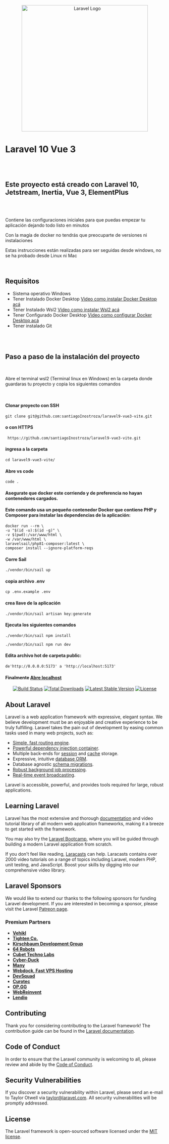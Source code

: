 <p align="center"><a href="https://laravel.com" target="_blank"><img src="https://raw.githubusercontent.com/laravel/art/master/logo-lockup/5%20SVG/2%20CMYK/1%20Full%20Color/laravel-logolockup-cmyk-red.svg" width="400" alt="Laravel Logo"></a></p>


<h1>Laravel 10 Vue 3 </h1>
<br><br>
<h2>Este proyecto está creado con Laravel 10, Jetstream, Inertia, Vue 3, ElementPlus</h2>
<br><br>
<p>Contiene las configuraciones iniciales para que puedas empezar tu aplicación dejando todo listo en minutos</p>
<p>Con la magía de docker no tendrás que preocuparte de versiones ni instalaciones</p>
<p>Estas instrucciones están realizadas para ser seguidas desde windows, no se ha probado desde Linux ni Mac</p>

<br>

<h2>Requisitos</h2>

<ul> 
    <li>
        Sistema operativo Windows
    </li>
    <li>
        Tener Instalado Docker Desktop
         <a href="https://youtu.be/9AZAVlknsVI">Video como instalar Docker Desktop acá</a>
    </li>
    <li>
         Tener Instalado Wsl2 
        <a href="https://youtu.be/9AZAVlknsVI">Video como instalar Wsl2 acá</a>
    </li>
    <li>
         Tener Configurado Docker Desktop 
        <a href="https://youtu.be/9AZAVlknsVI">Video como configurar Docker Desktop acá</a>
    </li>
    <li>Tener instalado Git</li>
</ul>
<br>


<br>
<h2>Paso a paso de la instalación del proyecto</h2>
<br>

<p>Abre el terminal wsl2 (Terminal linux en Windows) en la carpeta donde guardaras tu proyecto y copia los siguientes comandos</p>

<br>
<h4>Clonar proyecto con SSH</h4>


    git clone git@github.com:santiagoInostroza/laravel9-vue3-vite.git
    
    
<h4>o con HTTPS</h4>


     https://github.com/santiagoInostroza/laravel9-vue3-vite.git


<h4>ingresa a la carpeta</h4>


    cd laravel9-vue3-vite/ 
    
    
<h4>Abre vs code</h4>

    code .
    
<h4>Asegurate que docker este corriendo y de preferencia no hayan contenedores cargados.</h4>
<h4>Este comando usa un pequeño contenedor Docker que contiene PHP y Composer para instalar las dependencias de la aplicación:</h4>

    docker run --rm \
    -u "$(id -u):$(id -g)" \
    -v $(pwd):/var/www/html \
    -w /var/www/html \
    laravelsail/php81-composer:latest \
    composer install --ignore-platform-reqs
    
    

<h4>Corre Sail</h4>

    ./vendor/bin/sail up


<h4>copia archivo .env</h4>


    cp .env.example .env
    
    
<h4>crea llave de la aplicación</h4>

    ./vendor/bin/sail artisan key:generate
   
    
    
<h4>Ejecuta los siguientes comandos</h4>


    ./vendor/bin/sail npm install
   
    ./vendor/bin/sail npm run dev
    

<h4>Edita archivo hot de carpeta public:</h4>

    
    de'http://0.0.0.0:5173' a 'http://localhost:5173'


<h4>Finalmente <a href="http://localhost" >Abre localhost</a></h4>



<p align="center">
<a href="https://github.com/laravel/framework/actions"><img src="https://github.com/laravel/framework/workflows/tests/badge.svg" alt="Build Status"></a>
<a href="https://packagist.org/packages/laravel/framework"><img src="https://img.shields.io/packagist/dt/laravel/framework" alt="Total Downloads"></a>
<a href="https://packagist.org/packages/laravel/framework"><img src="https://img.shields.io/packagist/v/laravel/framework" alt="Latest Stable Version"></a>
<a href="https://packagist.org/packages/laravel/framework"><img src="https://img.shields.io/packagist/l/laravel/framework" alt="License"></a>
</p>

## About Laravel

Laravel is a web application framework with expressive, elegant syntax. We believe development must be an enjoyable and creative experience to be truly fulfilling. Laravel takes the pain out of development by easing common tasks used in many web projects, such as:

- [Simple, fast routing engine](https://laravel.com/docs/routing).
- [Powerful dependency injection container](https://laravel.com/docs/container).
- Multiple back-ends for [session](https://laravel.com/docs/session) and [cache](https://laravel.com/docs/cache) storage.
- Expressive, intuitive [database ORM](https://laravel.com/docs/eloquent).
- Database agnostic [schema migrations](https://laravel.com/docs/migrations).
- [Robust background job processing](https://laravel.com/docs/queues).
- [Real-time event broadcasting](https://laravel.com/docs/broadcasting).

Laravel is accessible, powerful, and provides tools required for large, robust applications.

## Learning Laravel

Laravel has the most extensive and thorough [documentation](https://laravel.com/docs) and video tutorial library of all modern web application frameworks, making it a breeze to get started with the framework.

You may also try the [Laravel Bootcamp](https://bootcamp.laravel.com), where you will be guided through building a modern Laravel application from scratch.

If you don't feel like reading, [Laracasts](https://laracasts.com) can help. Laracasts contains over 2000 video tutorials on a range of topics including Laravel, modern PHP, unit testing, and JavaScript. Boost your skills by digging into our comprehensive video library.

## Laravel Sponsors

We would like to extend our thanks to the following sponsors for funding Laravel development. If you are interested in becoming a sponsor, please visit the Laravel [Patreon page](https://patreon.com/taylorotwell).

### Premium Partners

- **[Vehikl](https://vehikl.com/)**
- **[Tighten Co.](https://tighten.co)**
- **[Kirschbaum Development Group](https://kirschbaumdevelopment.com)**
- **[64 Robots](https://64robots.com)**
- **[Cubet Techno Labs](https://cubettech.com)**
- **[Cyber-Duck](https://cyber-duck.co.uk)**
- **[Many](https://www.many.co.uk)**
- **[Webdock, Fast VPS Hosting](https://www.webdock.io/en)**
- **[DevSquad](https://devsquad.com)**
- **[Curotec](https://www.curotec.com/services/technologies/laravel/)**
- **[OP.GG](https://op.gg)**
- **[WebReinvent](https://webreinvent.com/?utm_source=laravel&utm_medium=github&utm_campaign=patreon-sponsors)**
- **[Lendio](https://lendio.com)**

## Contributing

Thank you for considering contributing to the Laravel framework! The contribution guide can be found in the [Laravel documentation](https://laravel.com/docs/contributions).

## Code of Conduct

In order to ensure that the Laravel community is welcoming to all, please review and abide by the [Code of Conduct](https://laravel.com/docs/contributions#code-of-conduct).

## Security Vulnerabilities

If you discover a security vulnerability within Laravel, please send an e-mail to Taylor Otwell via [taylor@laravel.com](mailto:taylor@laravel.com). All security vulnerabilities will be promptly addressed.

## License

The Laravel framework is open-sourced software licensed under the [MIT license](https://opensource.org/licenses/MIT).

